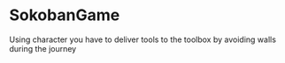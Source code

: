 # SokobanGame
 Using character you have to deliver tools to the toolbox by avoiding walls during the journey
